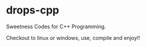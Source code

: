 drops-cpp
=========

Sweetness Codes for C++ Programming.

Checkout to linux or windows, use, compile and enjoy!!
